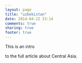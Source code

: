 ```yaml
---
layout: page
title: "uzbekistan"
date: 2014-04-22 23:14
comments: true
sharing: true
footer: true
---
```

This is an intro
<!-- more -->
to the full article about Central Asia.
